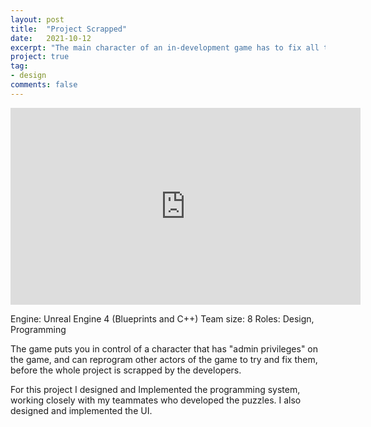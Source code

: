 ```yaml
---
layout: post
title:  "Project Scrapped"
date:   2021-10-12
excerpt: "The main character of an in-development game has to fix all the issues, as the project is being scrapped by the developers"
project: true
tag:
- design
comments: false
---
```

<iframe width="560" height="315" src="https://www.youtube.com/embed/H-z-n31MBlQ" title="YouTube video player" frameborder="0" allow="accelerometer;  clipboard-write; encrypted-media; gyroscope; picture-in-picture"> </iframe>

Engine: Unreal Engine 4 (Blueprints and C++)
Team size: 8
Roles: Design, Programming

The game puts you in control of a character that has "admin privileges" on the game, and can reprogram other actors of the game to try and fix them, before the whole project is scrapped by the developers.

For this project I designed and Implemented the programming system, working closely with my teammates who developed the puzzles. I also designed and implemented the UI.
